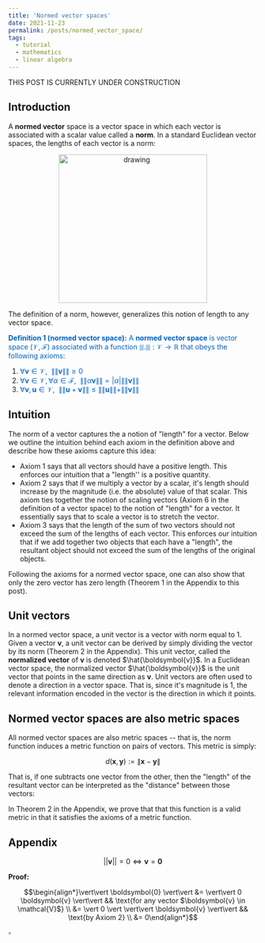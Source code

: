 ```yaml
---
title: 'Normed vector spaces'
date: 2021-11-23
permalink: /posts/normed_vector_space/
tags:
  - tutorial
  - mathematics
  - linear algebra
---
```


THIS POST IS CURRENTLY UNDER CONSTRUCTION

Introduction
------------

A **normed vector** space is a vector space in which each vector is associated with a scalar value called a **norm**.  In a standard Euclidean vector spaces, the lengths of each vector is a norm:

<center><img src="https://raw.githubusercontent.com/mbernste/mbernste.github.io/master/images/Norm.png" alt="drawing" width="300"/></center>

The definition of a norm, however, generalizes this notion of length to any vector space.  

<span style="color:#0060C6">**Definition 1 (normed vector space):** A **normed vector space** is vector space $(\mathcal{V}, \mathcal{F})$ associated with a function $\|\|.\|\| : \mathcal{V} \rightarrow \mathbb{R}$ that obeys the following axioms:</span>

1. <span style="color:#0060C6">$\forall \boldsymbol{v} \in \mathcal{V}, \ \ \|\|\boldsymbol{v}\|\| \geq 0$</span>  
2. <span style="color:#0060C6">$\forall \boldsymbol{v} \in \mathcal{V}, \forall \alpha \in \mathcal{F}, \ \ \|\|\alpha\boldsymbol{v}\|\| = |\alpha| \|\|\boldsymbol{v}\|\|$</span>  
3. <span style="color:#0060C6">$\forall \boldsymbol{v}, \boldsymbol{u} \in \mathcal{V}, \ \ \|\|\boldsymbol{u} + \boldsymbol{v}\|\| \leq \|\|\boldsymbol{u}\|\| + \|\|\boldsymbol{v}\|\|$</span>   

Intuition
---------

The norm of a vector captures the a notion of "length" for a vector.  Below we outline the intuition behind each axiom in the definition above and describe how these axioms capture this idea:

* Axiom 1 says that all vectors should have a positive length.  This enforces our intuition that a "length'' is a positive quantity.
* Axiom 2 says that if we multiply a vector by a scalar, it's length should increase by the magnitude (i.e. the absolute) value of that scalar. This axiom ties together the notion of scaling vectors (Axiom 6 in the definition of a vector space) to the notion of "length" for a vector.  It essentially says that to scale a vector is to stretch the vector.
* Axiom 3 says that the length of the sum of two vectors should not exceed the sum of the lengths of each vector.  This enforces our intuition that if we add together two objects that each have a "length", the resultant object should not exceed the sum of the lengths of the original objects.

Following the axioms for a normed vector space, one can also show that only the zero vector has zero length (Theorem 1 in the Appendix to this post).
  
Unit vectors
------------

 In a normed vector space, a unit vector is a vector with norm equal to 1. Given a vector $\boldsymbol{v}$, a unit vector can be derived by simply dividing the vector by its norm (Theorem 2 in the Appendix).  This unit vector, called the **normalized vector** of $\boldsymbol{v}$ is denoted $\hat{\boldsymbol{v}}$.  In a Euclidean vector space, the normalized vector $\hat{\boldsymbol{v}}$ is the unit vector that points in the same direction as $\boldsymbol{v}$.  Unit vectors are often used to denote a direction in a vector space.  That is, since it's magnitude is 1, the relevant information encoded in the vector is the direction in which it points.  
  
Normed vector spaces are also metric spaces
-------------------------------------------
  
All normed vector spaces are also metric spaces -- that is, the norm function induces a metric function on pairs of vectors. This metric is simply:

$$d(\boldsymbol{x}, \boldsymbol{y}) := \|\boldsymbol{x} - \boldsymbol{y}\|$$

That is, if one subtracts one vector from the other, then the "length" of the resultant vector can be interpreted as the "distance" between those vectors:


In Theorem 2 in the Appendix, we prove that that this function is a valid metric in that it satisfies the axioms of a metric function.

Appendix
--------
 
$$\vert\vert \boldsymbol{v} \vert\vert = 0 \iff \boldsymbol{v} = \boldsymbol{0}$$

**Proof:**

$$\begin{align*}\vert\vert \boldsymbol{0} \vert\vert &= \vert\vert 0 \boldsymbol{v} \vert\vert && \text{for any vector $\boldsymbol{v} \in \mathcal{V}$} \\
&= \vert 0 \vert \vert\vert \boldsymbol{v} \vert\vert  && \text{by Axiom 2} \\ &= 0\end{align*}$$

$\square$
